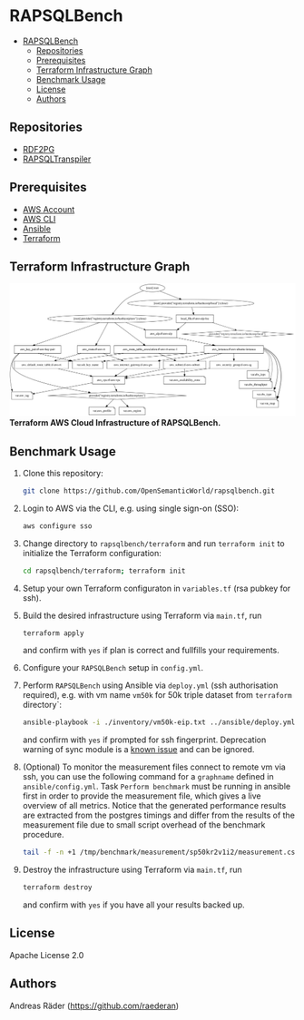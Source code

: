 # RAPSQLBench

- [RAPSQLBench](#rapsqlbench)
  - [Repositories](#repositories)
  - [Prerequisites](#prerequisites)
  - [Terraform Infrastructure Graph](#terraform-infrastructure-graph)
  - [Benchmark Usage](#benchmark-usage)
  - [License](#license)
  - [Authors](#authors)

## Repositories

- [RDF2PG](https://github.com/raederan/rdf2pg)
- [RAPSQLTranspiler](https://github.com/OpenSemanticWorld/rapsqltranspiler)

## Prerequisites

- [AWS Account](https://aws.amazon.com/premiumsupport/knowledge-center/create-and-activate-aws-account/)
- [AWS CLI](https://docs.aws.amazon.com/cli/latest/userguide/cli-chap-install.html)
- [Ansible](https://docs.ansible.com/ansible/latest/installation_guide/intro_installation.html#pip-install)
- [Terraform](https://learn.hashicorp.com/tutorials/terraform/install-cli)

## Terraform Infrastructure Graph

![Terraform Graph](./img/terraform-graph.svg)
**Terraform AWS Cloud Infrastructure of RAPSQLBench.**

## Benchmark Usage

1. Clone this repository:

    ```bash
    git clone https://github.com/OpenSemanticWorld/rapsqlbench.git
    ```

2. Login to AWS via the CLI, e.g. using single sign-on (SSO):

    ```bash
    aws configure sso 
    ```

3. Change directory to `rapsqlbench/terraform` and run `terraform init` to initialize the Terraform configuration:

    ```bash
    cd rapsqlbench/terraform; terraform init
    ```

4. Setup your own Terraform configuraton in `variables.tf` (rsa pubkey for ssh).

5. Build the desired infrastructure using Terraform via `main.tf`, run

    ```bash
    terraform apply
    ```

    and confirm with `yes` if plan is correct and fullfills your requirements.

6. Configure your `RAPSQLBench` setup in `config.yml`.

7. Perform `RAPSQLBench` using Ansible via `deploy.yml` (ssh authorisation required), e.g. with vm name `vm50k` for 50k triple dataset from `terraform` directory`:

    ```bash
    ansible-playbook -i ./inventory/vm50k-eip.txt ../ansible/deploy.yml -e "@../ansible/config.yml"
    ```

    and confirm with `yes` if prompted for ssh fingerprint. Deprecation warning of sync module is a [known issue](https://github.com/ansible-collections/ansible.posix/issues/468) and can be ignored.

8. (Optional) To monitor the measurement files connect to remote vm via ssh, you can use the following command for a `graphname` defined in `ansible/config.yml`. Task `Perform benchmark` must be running in ansible first in order to provide the measurement file, which gives a live overview of all metrics. Notice that the generated performance results are extracted from the postgres timings and differ from the results of the measurement file due to small script overhead of the benchmark procedure.

    ```bash
    tail -f -n +1 /tmp/benchmark/measurement/sp50kr2v1i2/measurement.csv
    ```

9. Destroy the infrastructure using Terraform via `main.tf`, run

    ```bash
    terraform destroy
    ```

    and confirm with `yes` if you have all your results backed up.

## License

Apache License 2.0

## Authors

Andreas Räder (<https://github.com/raederan>)
